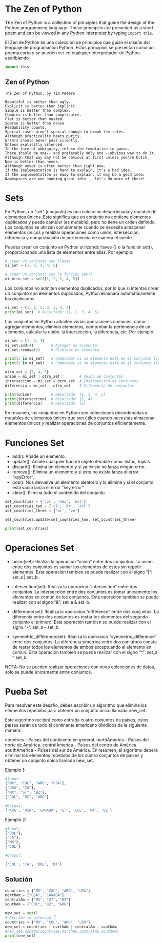 # The Zen of Python

The Zen of Python is a collection of principles that guide the design of the Python programming language. These principles are presented as a short poem and can be viewed in any Python interpreter by typing `import this`.

El Zen de Python es una colección de principios que guían el diseño del lenguaje de programación Python. Estos principios se presentan como un poema corto y se pueden ver en cualquier interpretador de Python escribiendo

```python
import this
```

## Zen of Python

```plaintext
The Zen of Python, by Tim Peters

Beautiful is better than ugly.
Explicit is better than implicit.
Simple is better than complex.
Complex is better than complicated.
Flat is better than nested.
Sparse is better than dense.
Readability counts.
Special cases aren't special enough to break the rules.
Although practicality beats purity.
Errors should never pass silently.
Unless explicitly silenced.
In the face of ambiguity, refuse the temptation to guess.
There should be one-- and preferably only one --obvious way to do it.
Although that way may not be obvious at first unless you're Dutch.
Now is better than never.
Although never is often better than right now.
If the implementation is hard to explain, it's a bad idea.
If the implementation is easy to explain, it may be a good idea.
Namespaces are one honking great idea -- let's do more of those!
```

# Sets

En Python, un "set" (conjunto) es una colección desordenada y mutable de elementos únicos. Esto significa que un conjunto no contiene elementos duplicados y puede cambiar (es mutable), pero no tiene un orden definido. Los conjuntos se utilizan comúnmente cuando se necesita almacenar elementos únicos y realizar operaciones como unión, intersección, diferencia y comprobación de pertenencia de manera eficiente.

Puedes crear un conjunto en Python utilizando llaves {} o la función set(), proporcionando una lista de elementos entre ellas. Por ejemplo:

```python
# Crear un conjunto con llaves
mi_set = {1, 2, 3, 4, 5}

# Crear un conjunto con la función set()
mi_otro_set = set([1, 2, 3, 4, 5])
```

Los conjuntos no admiten elementos duplicados, por lo que si intentas crear un conjunto con elementos duplicados, Python eliminará automáticamente los duplicados:

```python
mi_set = {1, 2, 2, 3, 3, 4, 5}
print(mi_set)  # Resultado: {1, 2, 3, 4, 5}
```

Los conjuntos en Python admiten varias operaciones comunes, como agregar elementos, eliminar elementos, comprobar la pertenencia de un elemento, calcular la unión, la intersección, la diferencia, etc. Por ejemplo:

```python
mi_set = {1, 2, 3}
mi_set.add(4)        # Agregar un elemento
mi_set.remove(2)     # Eliminar un elemento

print(3 in mi_set)   # Comprobar si un elemento está en el conjunto (True)
print(5 in mi_set)   # Comprobar si un elemento está en el conjunto (False)

otro_set = {3, 4, 5}
union = mi_set | otro_set         # Unión de conjuntos
interseccion = mi_set & otro_set  # Intersección de conjuntos
diferencia = mi_set - otro_set    # Diferencia de conjuntos

print(union)         # Resultado: {1, 3, 4, 5}
print(interseccion)  # Resultado: {3, 4}
print(diferencia)    # Resultado: {1}
```

En resumen, los conjuntos en Python son colecciones desordenadas y mutables de elementos únicos que son útiles cuando necesitas almacenar elementos únicos y realizar operaciones de conjuntos eficientemente.

# Funciones Set

- add(): Añade un elemento.
- update(): Añade cualquier tipo de objeto iterable como: listas, tuplas.
- discard(): Elimina un elemento y si ya existe no lanza ningún error.
- remove(): Elimina un elemento y si este no existe lanza el error “keyError”.
- pop(): Nos devuelve un elemento aleatorio y lo elimina y si el conjunto está vacío lanza el error “key error”.
- clear(): Elimina todo el contenido del conjunto.

```python
set_countries = {'col', 'mex', 'bol'}
set_countries_two = {'cl', 'br', 'col'}
set_countries_three = {'ur', 've'}

set_countries.update(set_countries_two, set_countries_three)

print(set_countries)
```

# Operaciones Set

- union(set): Realiza la operacion “union” entre dos conjuntos. La unión entre dos conjuntos es sumar los elementos de estos sin repetir elementos. Esta operación tambien se puede realizar con el signo “|”: set_a | set_b.

- intersection(set): Realiza la operacion “intersection” entre dos conjuntos. La intersección entre dos conjuntos es tomar unicamente los elementos en común de los conjutnos. Esta operación tambien se puede realizar con el signo “&”: set_a & set_b.

- difference(set): Realiza la operacion “difference” entre dos conjuntos. La diferencia entre dos conjuntos es restar los elementos del segundo conjunto al primero. Esta operación tambien se puede realizar con el signo “-”: set_a - set_b.

- symmetric_difference(set): Realiza la operacion “symmetric_difference” entre dos conjuntos. La diferencia simetrica entre dos conjutnos consta de restar todos los elementos de ambos exceptuando el elemento en común. Esta operación tambien se puede realizar con el signo “^”: set_a ^ set_b.

NOTA: No se pueden realizar operaciones con otras colecciones de datos, solo se puede únicamente entre conjuntos.

# Pueba Set

Para resolver este desafío, debes escribir un algoritmo que elimine los elementos repetidos para obtener un conjunto único llamado new_set.

Este algoritmo recibirá como entrada cuatro conjuntos de países, estos países serán de todo el continente americano divididos de la siguiente manera:

countries - Países del continente en general.
northAmerica - Países del norte de América.
centralAmerica - Países del centro de América.
southAmerica - Países del sur de América.
En resumen, el algoritmo deberá eliminar los elementos repetidos de los cuatro conjuntos de países y obtener un conjunto único llamado new_set.

Ejemplo 1:

```python
#Input:
{"MX", "COL", "ARG", "USA"},
{"USA", "CA"},
{"MX", "GT", "BZ"},
{"COL", "BZ", "ARG"}

#Output:
{'ARG', 'USA', 'CANADA', 'GT', 'COL', 'MX', 'BZ'}
```

Ejemplo 2:

```python
#Input:
{"BOL"},
{"CA"},
{"MX"},
{"COL"}

#Output:

{'COL', 'CA', 'BOL', 'MX'}
```

## Solución

```python
countries = {"MX", "COL", "ARG", "USA"}
northAm = {"USA", "CANADA"}
centralAm = {"MX", "GT", "BZ"}
southAm = {"COL", "BZ", "ARG"}

new_set = set()
# Escribe tu solución 👇
countries = {"MX", "COL", "ARG", "USA"}
new_set = countries | northAm | centralAm | southAm
#new_set.update(countries,northAm,centralAm,southAm)
print(new_set)
```
